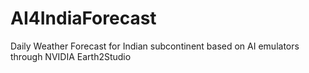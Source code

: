 # AI4IndiaForecast
Daily Weather Forecast for Indian subcontinent based on AI emulators through NVIDIA Earth2Studio
